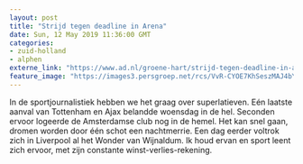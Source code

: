 ```yaml
---
layout: post
title: "Strijd tegen deadline in Arena"
date: Sun, 12 May 2019 11:36:00 GMT
categories: 
- zuid-holland 
- alphen 
externe_link: "https://www.ad.nl/groene-hart/strijd-tegen-deadline-in-arena~a4f5c491/"
feature_image: "https://images3.persgroep.net/rcs/VvR-CYOE7KhSeszMAJ4bYgKOAiY/diocontent/145752360/_fitwidth/400/?appId=21791a8992982cd8da851550a453bd7f&quality=0.7"
---
```


In de sportjournalistiek hebben we het graag over superlatieven. Eén laatste aanval van Tottenham en Ajax belandde woensdag in de hel. Seconden ervoor logeerde de Amsterdamse club nog in de hemel. Het kan snel gaan, dromen worden door één schot een nachtmerrie. Een dag eerder voltrok zich in Liverpool al het Wonder van Wijnaldum. Ik houd ervan en sport leent zich ervoor, met zijn constante winst-verlies-rekening.
